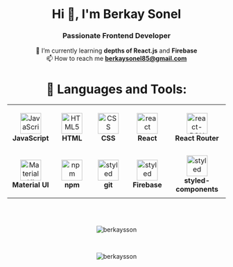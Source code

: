 <h1 align="center">Hi 👋, I'm Berkay Sonel</h1>
<h3 align="center">Passionate Frontend Developer</h3>

<div align="center">
  
🌱 I’m currently learning **depths of React.js** and **Firebase**
 <br/>
📫 How to reach me **berkaysonel85@gmail.com**
</div>
<div align="center">
<h1>🔧 Languages and Tools:</h1> 
<table>
  <tr>
    <td align="center" height="108" width="108">
      <img
        src="https://seeklogo.com/images/J/javascript-js-logo-2949701702-seeklogo.com.png"
        width="auto"
        height="48"
        alt="JavaScript"
      />
      <br /><strong>JavaScript</strong>
    </td>
    <td align="center" height="108" width="108">
      <img
        src="https://seeklogo.com/images/H/html5-without-wordmark-color-logo-14D252D878-seeklogo.com.png"
        width="auto"
        height="48"
        alt="HTML5"
      />
      <br /><strong>HTML</strong>
    </td>
    <td align="center" height="108" width="108">
      <img
        src="https://seeklogo.com/images/C/css-3-logo-023C1A7171-seeklogo.com.png"
        width="auto"
        height="48"
        alt="CSS"
      />
      <br /><strong>CSS</strong>
    </td>
    <td align="center" height="108" width="108">
      <img
        src="https://seeklogo.com/images/R/react-logo-7B3CE81517-seeklogo.com.png"
        width="auto"
        height="48"
        alt="react"
      />
    <br /><strong>React</strong>
    </td>
    <td align="center" height="108" width="155">
      <img
        src="https://seeklogo.com/images/R/reactrouter-logo-4572B114B5-seeklogo.com.png"
        width="auto"
        height="48"
        alt="react-ROUTER"
      />
    <br /><strong>React Router</strong>
    </td>
  </tr>
  <tr>
    <td align="center" height="108" width="108">
      <img
        src="https://cdn.jsdelivr.net/gh/devicons/devicon/icons/materialui/materialui-original.svg"
        width="auto"
        height="48"
        alt="Material UI"
      />
      <br /><strong>Material UI</strong>
    </td>
    <td align="center" height="108" width="108">
      <img
        src="https://seeklogo.com/images/N/npm-node-package-manager-logo-DE93649ED1-seeklogo.com.png"
        width="auto"
        height="48"
        alt="npm"
      />
      <br /><strong>npm</strong>
    </td>
      <td align="center" height="108" width="auto">
      <img
        src="https://git-scm.com/images/logos/downloads/Git-Icon-1788C.svg"
        width="auto"
        height="48"
        alt="styled"
      />
      <br /><strong>git</strong>
    </td>
    <td align="center" height="108" width="auto">
      <img
        src="https://firebase.google.com/static/images/brand-guidelines/logo-logomark.png"
        width="auto"
        height="48"
        alt="styled"
      />
      <br /><strong>Firebase</strong>
    </td>
    <td align="center" height="108" width="auto">
      <img
        src="https://cdn.worldvectorlogo.com/logos/styled-components-1.svg"
        width="auto"
        height="48"
        alt="styled"
      />
      <br /><strong>styled-components</strong>
    </td>
  </tr>
</table>
<br/>
<br/>
<p><img align="center" src="https://github-readme-stats.vercel.app/api/top-langs?username=berkaysson&show_icons=true&locale=en&layout=compact" alt="berkaysson" /></p>
<br/>
<p><img align="center" src="https://github-readme-streak-stats.herokuapp.com/?user=berkaysson&theme=highcontrast" alt="berkaysson" /></p>
</div>
